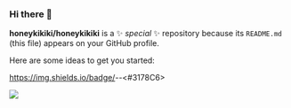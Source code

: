 ### Hi there 👋


**honeykikiki/honeykikiki** is a ✨ _special_ ✨ repository because its `README.md` (this file) appears on your GitHub profile.

Here are some ideas to get you started:

<!-- - 🔭 I’m currently working on ...
- 🌱 I’m currently learning ...
- 👯 I’m looking to collaborate on ...
- 🤔 I’m looking for help with ...
- 💬 Ask me about ...
- 📫 How to reach me: ...
- 😄 Pronouns: ...
- ⚡ Fun fact: ...
-  -->
https://img.shields.io/badge/<LABEL>-<TypeScript>-<#3178C6>

 <img src="https://img.shields.io/badge/https://www.typescriptlang.org/branding/&logo=TypeScript&logoColor=#3178C6"/>

